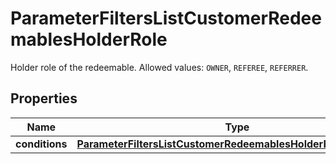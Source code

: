 

# ParameterFiltersListCustomerRedeemablesHolderRole

Holder role of the redeemable. Allowed values: `OWNER`, `REFEREE`, `REFERRER`.

## Properties

| Name | Type | Description |
|------------ | ------------- | ------------- |
|**conditions** | [**ParameterFiltersListCustomerRedeemablesHolderRoleConditions**](ParameterFiltersListCustomerRedeemablesHolderRoleConditions.md) |  |



